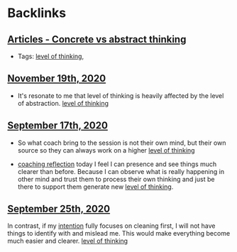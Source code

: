 
# Backlinks
## [Articles - Concrete vs abstract thinking](<Articles - Concrete vs abstract thinking.md>)
- Tags: [level of thinking](<level of thinking.md>),

## [November 19th, 2020](<November 19th, 2020.md>)
- It's resonate to me that level of thinking is heavily affected by the level of abstraction. [level of thinking](<level of thinking.md>)

## [September 17th, 2020](<September 17th, 2020.md>)
- So what coach bring to the session is not their own mind, but their own source so they can always work on a higher [level of thinking](<level of thinking.md>)

- [coaching reflection](<coaching reflection.md>) today I feel I can presence and see things much clearer than before. Because I can observe what is really happening in other mind and trust them to process their own thinking and just be there to support them generate new [level of thinking](<level of thinking.md>).

## [September 25th, 2020](<September 25th, 2020.md>)
In contrast, if my [intention](<intention.md>) fully focuses on cleaning first, I will not have things to identify with and mislead me. This would make everything become much easier and clearer. [level of thinking](<level of thinking.md>)

